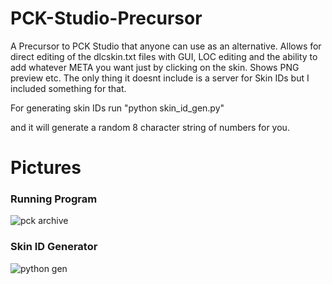 # PCK-Studio-Precursor
A Precursor to PCK Studio that anyone can use as an alternative. Allows for direct editing of the dlcskin.txt files with GUI, LOC editing
and the ability to add whatever META you want just by clicking on the skin. Shows PNG preview etc. The only thing it doesnt
include is a server for Skin IDs but I included something for that.

For generating skin IDs run "python skin_id_gen.py"

and it will generate a random 8 character string of numbers for you.

# Pictures 

### Running Program

![pck archive](https://user-images.githubusercontent.com/90534409/155815864-22e3f02f-c38b-4ddc-b334-8d9899499b3f.png)

### Skin ID Generator

![python gen](https://user-images.githubusercontent.com/90534409/155815931-0809241c-7343-4940-9d0a-879fccd51a48.png)

